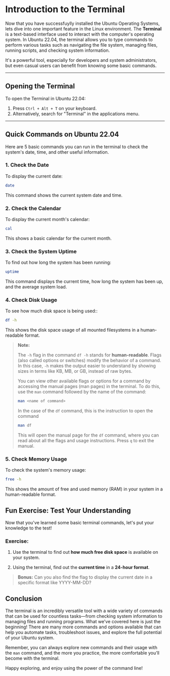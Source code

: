 # Introduction to the Terminal

Now that you have successfuylly installed the Ubuntu Operating Systems, lets dive into one important feature in the Linux environment. The **Terminal** is a text-based interface used to interact with the computer's operating system. In Ubuntu 22.04, the terminal allows you to type commands to perform various tasks such as navigating the file system, managing files, running scripts, and checking system information.

It's a powerful tool, especially for developers and system administrators, but even casual users can benefit from knowing some basic commands.

---

## Opening the Terminal

To open the Terminal in Ubuntu 22.04:
1. Press `Ctrl + Alt + T` on your keyboard.
2. Alternatively, search for "Terminal" in the applications menu.

---

## Quick Commands on Ubuntu 22.04

Here are 5 basic commands you can run in the terminal to check the system's date, time, and other useful information.

### 1. **Check the Date**
To display the current date:
```bash
date
```
This command shows the current system date and time.

### 2. **Check the Calendar**
To display the current month's calendar:
```bash
cal
```
This shows a basic calendar for the current month.

### 3. **Check the System Uptime**
To find out how long the system has been running:
```bash
uptime
```
This command displays the current time, how long the system has been up, and the average system load.

### 4. **Check Disk Usage**
To see how much disk space is being used::
```bash
df -h
```
This shows the disk space usage of all mounted filesystems in a human-readable format.

> **Note:**
> 
> The `-h` flag in the command `df -h` stands for **human-readable**. Flags (also called options or switches) modify the behavior of a command. In this case, `-h` makes the output easier to understand by showing sizes in terms like KB, MB, or GB, instead of raw bytes.
>
> You can view other available flags or options for a command by accessing the manual pages (man pages) in the terminal. To do this, use the `man` command followed by the name of the command:
> 
> ```bash
> man <name of command>
> ```
> In the case of the `df` command, this is the instruction to open the command
>  ```bash
> man df
> ```
> This will open the manual page for the `df` command, where you can read about all the flags and usage instructions. Press `q` to exit the manual.

### 5. **Check Memory Usage**
To check the system's memory usage:
```bash
free -h
```
This shows the amount of free and used memory (RAM) in your system in a human-readable format.

## Fun Exercise: Test Your Understanding

Now that you've learned some basic terminal commands, let's put your knowledge to the test!

### Exercise:
1. Use the terminal to find out **how much free disk space** is available on your system.

2. Using the terminal, find out the **current time** in a **24-hour format**.

> **Bonus:**
> Can you also find the flag to display the current date in a specific format like YYYY-MM-DD?

## Conclusion

The terminal is an incredibly versatile tool with a wide variety of commands that can be used for countless tasks—from checking system information to managing files and running programs. What we've covered here is just the beginning! There are many more commands and options available that can help you automate tasks, troubleshoot issues, and explore the full potential of your Ubuntu system.

Remember, you can always explore new commands and their usage with the `man` command, and the more you practice, the more comfortable you’ll become with the terminal.

Happy exploring, and enjoy using the power of the command line!

